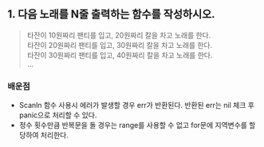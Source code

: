 ## 1. 다음 노래를 N줄 출력하는 함수를 작성하시오.
> 타잔이 10원짜리 팬티를 입고, 20원짜리 칼을 차고 노래를 한다.  
> 타잔이 20원짜리 팬티를 입고, 30원짜리 칼을 차고 노래를 한다.  
> 타잔이 30원짜리 팬티를 입고, 40원짜리 칼을 차고 노래를 한다.  
> ...

### 배운점  

- Scanln 함수 사용시 에러가 발생할 경우 err가 반환된다. 반환된 err는 nil 체크 후 panic으로 처리할 수 있다.  
- 정수 횟수만큼 반복문을 돌 경우는 range를 사용할 수 없고 for문에 지역변수를 할당하여 처리한다. 
